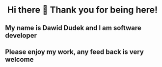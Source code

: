 <h1 align="center"> Hi there 👋 Thank you for being here! </h1>
<h2> My name is Dawid Dudek and I am software developer </h2>
<h2> Please enjoy my work, any feed back is very welcome </h2>

